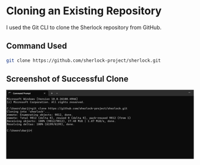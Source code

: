 # Cloning an Existing Repository

I used the Git CLI to clone the Sherlock repository from GitHub.

## Command Used
```sh
git clone https://github.com/sherlock-project/sherlock.git
```

## Screenshot of Successful Clone

![Screenshot showing successful git clone command](image1.png)
